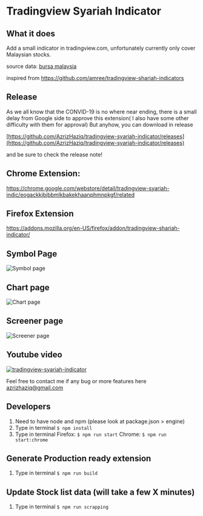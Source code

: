 # Tradingview Syariah Indicator

## What it does
Add a small indicator in tradingview.com, unfortunately currently only cover Malaysian stocks.

source data:
[bursa malaysia](https://www.bursamalaysia.com/market_information/equities_prices?legend%5B%5D=%5BS%5D&sort_by=short_name&sort_dir=asc&page=1)

inspired from
https://github.com/amree/tradingview-shariah-indicators


## Release 
As we all know that the CONVID-19 is no where near ending, there is a small delay from Google side to approve this extension( I also have some other difficulty with them for approval) But anyhow, you can download in release 

[https://github.com/AzrizHaziq/tradingview-syariah-indicator/releases](https://github.com/AzrizHaziq/tradingview-syariah-indicator/releases) 

and be sure to check the release note!


## Chrome Extension:
https://chrome.google.com/webstore/detail/tradingview-syariah-indic/eogackkjbjbbmlkbakekhaanphmnpkgf/related


## Firefox Extension
https://addons.mozilla.org/en-US/firefox/addon/tradingview-shariah-indicator/


## Symbol Page
![Symbol page](https://github.com/AzrizHaziq/tradingview-syariah-indicator/blob/master/docs/doc_symbol.png?raw=true)

## Chart page
![Chart page](https://github.com/AzrizHaziq/tradingview-syariah-indicator/blob/master/docs/doc_chart.png?raw=true)

## Screener page
![Screener page](https://github.com/AzrizHaziq/tradingview-syariah-indicator/blob/master/docs/doc_screener.png?raw=true)

## Youtube video
[![tradingview-syariah-indicator](https://img.youtube.com/vi/4U8mu_5UfUQ/0.jpg)](https://www.youtube.com/watch?v=4U8mu_5UfUQ)

Feel free to contact me if any bug or more features here  
[azrizhaziq@gmail.com](mailto:azrizhaziq@gmail.com)


## Developers
1. Need to have node and npm (please look at package.json > engine)
2. Type in terminal `$ npm install`
3. Type in terminal 
    Firefox: `$ npm run start` 
    Chrome: `$ npm run start:chrome`
   
   
## Generate Production ready extension
1. Type in terminal `$ npm run build`


## Update Stock list data (will take a few X minutes)
1. Type in terminal `$ npm run scrapping`
    
